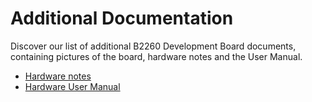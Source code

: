 # Additional Documentation

Discover our list of additional B2260 Development Board documents, containing pictures of the board, hardware notes and the User Manual.

- [Hardware notes](HardwareNotes.md)
- [Hardware User Manual](UserManual.md)

